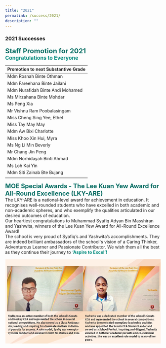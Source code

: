 ```yaml
---
title: "2021"
permalink: /success/2021/
description: ""
---
```

### **2021 Successes**

<b style="color:#016C62; font-size:22px;">Staff Promotion for 2021</b><br>
<b style="color:#038C7F; font-size:17px;">Congratulations to Everyone</b>

| Promotion to next Substantive Grade |
| -------- |
| Mdm Rosnah Binte Othman |
| Mdm Fareehana Binte Jailani |
| Mdm Nurafidah Binte Andi Mohamed |
| Ms Mirzahana Binte Mohdar |
| Ms Peng Xia |
| Mr Vishnu Ram Poobalasingam |
| Miss Cheng Sing Yee, Ethel |
| Miss Tay May May |
| Mdm Aw Bixi Charlotte |
| Miss Khoo Xin Hui, Myra |
| Ms Ng Li Min Beverly |
| Mr Chang Jin Peng | 
| Mdm Norhidayah Binti Ahmad |
| Ms Loh Kai Yin | 
| Mdm Siti Zainab Bte Bujang | 
| |

<b style="color:#016C62; font-size:20px;">MOE Special Awards - The Lee Kuan Yew Award for All-Round Excellence (LKY-ARE) </b><br>
The LKY-ARE is a national-level award for achievement in education. It recognises well-rounded students who have excelled in both academic and non-academic spheres, and who exemplify the qualities articulated in our desired outcomes of education. <br>
Our heartiest congratulations to Muhammad Syafiq Adyan Bin Masshiran and Yashwita, winners of the Lee Kuan Yew Award for All-Round Excellence Award!<br>
The school is very proud of Syafiq’s and Yashwita’s accomplishments. They are indeed brilliant ambassadors of the school's vision of a Caring Thinker, Adventurous Learner and Passionate Contributor. We wish them all the best as they continue their journey to <b style="color:#038C7F;">‘Aspire to Excel’!</b>

![](/images/successes2021.png)